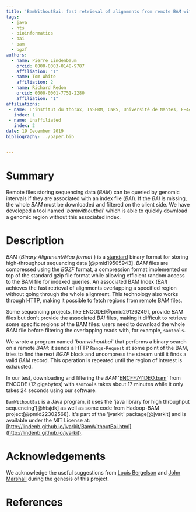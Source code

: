 ```yaml
---
title: 'BamWithoutBai: fast retrieval of alignments from remote BAM without index.'
tags:
  - java
  - hts
  - bioinformatics
  - bai
  - bam
  - bgzf
authors:
  - name: Pierre Lindenbaum
    orcid: 0000-0003-0148-9787
    affiliation: "1"
  - name: Tom White
    affiliation: 2
  - name: Richard Redon
    orcid: 0000-0001-7751-2280
    affiliation: "1"
affiliations:
 - name: L'institut du thorax, INSERM, CNRS, Université de Nantes, F-44000 Nantes, France.
   index: 1
 - name: Unaffiliated
   index: 2
date: 19 December 2019
bibliography: ../paper.bib


---
```


# Summary

Remote files storing sequencing data (*BAM*) can be queried by genomic intervals if they are associated with an index file (*BAI*). If the
*BAI* is missing, the whole *BAM* must be downloaded and filtered on the client side. We have developed a tool named '*bamwithoutbai*' which is able to quickly download a genomic region without this associated index.

# Description

*BAM* (*Binary Alignment/Map format* ) is a [standard](https://samtools.github.io/hts-specs/SAMv1.pdf) binary format for storing high-throughput sequencing data [@pmid19505943]. *BAM* files are compressed using the *BGZF* format, a compression format implemented on top of the standard gzip file format while allowing efficient random access to the BAM file for indexed queries. An associated BAM Index (*BAI*) achieves the fast retrieval of alignments overlapping a specified region without going through the whole alignment. This technology also works through HTTP, making it possible to fetch regions from remote BAM files.

Some sequencing projects, like ENCODE[@pmid29126249], provide *BAM* files but don't provide the associated *BAI* files, making it difficult to retrieve some specific regions of the BAM files: users need to download the whole *BAM* file before filtering the overlapping reads with, for example, `samtools`.

We wrote a program named '*bamwithoutbai*' that performs a binary search on a remote *BAM*: it sends a HTTP `Range-Request` at some point of the BAM, tries to find the next *BGZF* block and uncompress the stream until it finds a valid *BAM* record. This operation is repeated until the region of interest is exhausted.

In our test, downloading and filtering the *BAM* '[ENCFF741DEO.bam](https://www.encodeproject.org/files/ENCFF741DEO/@@download/ENCFF741DEO.bam)' from ENCODE (12 gigabytes) with `samtools` takes about 17 minutes while it only takes 24 seconds using our software.

`BamWithoutBai` is a Java program, it uses the 'java library for high throughput sequencing'[@htsjdk] as well as some code from Hadoop-BAM project[@pmid22302568]. It's part of the 'jvarkit' package[@jvarkit] and is available under the MIT License at: [http://lindenb.github.io/jvarkit/BamWithoutBai.html](http://lindenb.github.io/jvarkit).


# Acknowledgements

We acknowledge the useful suggestions from [Louis Bergelson](https://github.com/samtools/htsjdk/issues/1445#issuecomment-565599459) and [John Marshall](https://twitter.com/jomarnz/status/1205532441353560066) during the genesis of this project.

# References
